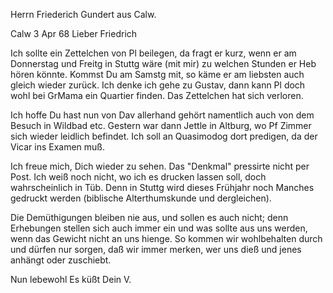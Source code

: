 Herrn Friederich Gundert aus Calw.

 Calw 3 Apr 68
Lieber Friedrich

Ich sollte ein Zettelchen von Pl beilegen, da fragt er kurz, wenn er am Donnerstag und Freitg in Stuttg wäre (mit mir) zu welchen Stunden er Heb hören könnte. Kommst Du am Samstg mit, so käme er am liebsten auch gleich wieder zurück. Ich denke ich gehe zu Gustav, dann kann Pl doch wohl bei GrMama ein Quartier finden. Das Zettelchen hat sich verloren.

Ich hoffe Du hast nun von Dav allerhand gehört namentlich auch von dem Besuch in Wildbad etc. Gestern war dann Jettle in Altburg, wo Pf Zimmer sich wieder leidlich befindet. Ich soll an Quasimodog dort predigen, da der Vicar ins Examen muß.

Ich freue mich, Dich wieder zu sehen. Das "Denkmal" pressirte nicht per Post. Ich weiß noch nicht, wo ich es drucken lassen soll, doch wahrscheinlich in Tüb. Denn in Stuttg wird dieses Frühjahr noch Manches gedruckt werden (biblische Alterthumskunde und dergleichen).

Die Demüthigungen bleiben nie aus, und sollen es auch nicht; denn Erhebungen stellen sich auch immer ein und was sollte aus uns werden, wenn das Gewicht nicht an uns hienge. So kommen wir wohlbehalten durch und dürfen nur sorgen, daß wir immer merken, wer uns dieß und jenes anhängt oder zuschiebt.

 Nun lebewohl Es küßt Dein
 V.
